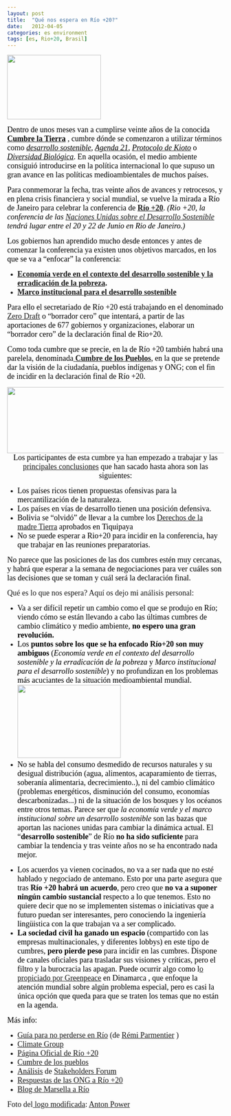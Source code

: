 ```yaml
---
layout: post
title:  "Qué nos espera en Río +20?"
date:   2012-04-05
categories: es environment
tags: [es, Rio+20, Brasil]
---
```

<p><span style="font-family: Ubuntu;"><span style="font-size: large;"><a href="http://www.uncsd2012.org/rio20/index.html"><img class="alignleft" src="http://hipermedula.org/wp-content/uploads/2012/03/rio+20_2012_conferencia_un_sustentabilidad.jpg" alt="" width="218" height="150" /></a></span></span></p>
<p><span style="color: #000000;"><span style="font-family: Ubuntu;"><span style="font-size: large;">Dentro de unos meses van a cumplirse veinte años de la conocida</span></span></span><strong><a href="http://es.wikipedia.org/wiki/Cumbre_de_la_Tierra_de_Río_de_Janeiro" target="_blank" rel="noopener"><span style="color: #000000;"><span style="font-family: Ubuntu;"><span style="font-size: large;"> Cumbre la Tierra</span></span></span></a></strong><span style="color: #000000;"><span style="font-family: Ubuntu;"><span style="font-size: large;"> , cumbre dónde se comenzaron a utilizar términos como </span></span></span><em><a href="http://es.wikipedia.org/wiki/Desarrollo_sostenible"><span style="color: #000000;"><span style="font-family: Ubuntu;"><span style="font-size: large;">desarrollo sostenible</span></span></span></a></em><span style="color: #000000;"><span style="font-family: Ubuntu;"><span style="font-size: large;"><em>, </em></span></span></span><em><a href="http://es.wikipedia.org/wiki/Programa_21"><span style="color: #000000;"><span style="font-family: Ubuntu;"><span style="font-size: large;">Agenda 21</span></span></span></a></em><span style="color: #000000;"><span style="font-family: Ubuntu;"><span style="font-size: large;"><em>, </em></span></span></span><em><a href="http://es.wikipedia.org/wiki/Protocolo_de_Kioto_sobre_el_cambio_climático"><span style="color: #000000;"><span style="font-family: Ubuntu;"><span style="font-size: large;">Protocolo de Kioto</span></span></span></a></em><span style="color: #000000;"><span style="font-family: Ubuntu;"><span style="font-size: large;"> o </span></span></span><em><a href="http://es.wikipedia.org/wiki/Biodiversidad"><span style="color: #000000;"><span style="font-family: Ubuntu;"><span style="font-size: large;">Diversidad Biológica</span></span></span></a></em><span style="color: #000000;"><span style="font-family: Ubuntu;"><span style="font-size: large;">. En aquella ocasión, el medio ambiente consiguió introducirse en la política internacional lo que supuso un gran avance en las políticas medioambientales de muchos países.</span></span></span></p>
<p><span style="color: #000000;"><span style="font-family: Ubuntu;"><span style="font-size: large;">Para conmemorar la fecha, tras veinte años de avances y retrocesos, y en plena crisis financiera y social mundial, se vuelve la mirada a Río de Janeiro para celebrar la conferencia de</span></span></span><strong><span style="color: #000000;"><span style="font-family: Ubuntu;"><span style="font-size: large;"> <a href="http://www.uncsd2012.org/rio20/index.html" target="_blank" rel="noopener">Río +20</a></span></span></span></strong><span style="color: #000000;"><span style="font-family: Ubuntu;"><span style="font-size: large;">. </span></span></span><em><span style="color: #000000;"><span style="font-family: Ubuntu;"><span style="font-size: large;">(Rio +20, la conferencia de las <a href="http://www.un.org/es/development/progareas/dsd.shtml," target="_blank" rel="noopener">Naciones Unidas sobre el Desarrollo Sostenible</a>  tendrá lugar entre el 20 y 22 de Junio en Rio de Janeiro.)</span></span></span></em></p>
<p><span style="font-size: large; font-family: Ubuntu;"><span style="color: #000000;">Los gobiernos han aprendido mucho desde entonces y antes de comenzar la conferencia ya existen unos objetivos marcados, en los que se va a “enfocar” la conferencia:</span></span></p>
<ul>
<li><strong><span style="color: #000000;"><span style="font-family: Ubuntu;"><span style="font-size: large;"><a title="Economía Verde" href="http://www.uncsd2012.org/rio20/index.php?menu=62" target="_blank" rel="noopener">Economía verde en el contexto del desarrollo sostenible y la erradicación de la pobreza</a>.</span></span></span></strong></li>
<li><strong><span style="color: #000000;"><span style="font-family: Ubuntu;"><span style="font-size: large;"><a title="Marco" href="http://www.uncsd2012.org/rio20/index.php?menu=63" target="_blank" rel="noopener">Marco institucional para el desarrollo sostenible</a> </span></span></span></strong></li>
</ul>
<p><span style="color: #000000;"><span style="font-family: Ubuntu;"><span style="font-size: large;">Para ello el secretariado de Río +20 está trabajando en el denominado <a title="Zero Draft" href="http://www.uncsd2012.org/rio20/futurewewant.html" target="_blank" rel="noopener">Zero Draft</a> o “borrador cero” que intentará, a partir de las aportaciones de 677 gobiernos y organizaciones, elaborar un “borrador cero” de la declaración final de Rio+20.</span></span></span></p>
<p><span style="color: #000000;"><span style="font-family: Ubuntu;"><span style="font-size: large;">Como toda cumbre que se precie, en la de Río +20 también habrá una parelela, denominada<a title="Cumbre de los Pueblos" href="http://cupuladospovos.org.br/es/" target="_blank" rel="noopener"> <strong>Cumbre de los Pueblos</strong></a>, en la que se pretende dar la visión de la ciudadanía, pueblos indígenas y ONG; con el fin de incidir en la declaración final de Río +20.</span></span></span></p>
<p style="text-align: center;"><span style="color: #000000;"><span style="font-family: Ubuntu;"><span style="font-size: large;"><a href="http://cupuladospovos.org.br/es/"><img class="aligncenter" src="http://www.mst.org.br/sites/default/files/cupula%20dos%20povos1.jpg?1326464893" alt="" width="576" height="154" /></a>Los participantes de esta cumbre ya han empezado a trabajar y las </span><a style="font-size: large; font-family: Ubuntu;" title="Conclusiones de los pueblos" href="http://rio20.net/documentos/que-pasa-en-la-negociacion-para-rio20" target="_blank" rel="noopener">principales conclusiones</a><span style="font-size: large; font-family: Ubuntu;">  que han sacado hasta ahora son las siguientes:</span></span></span></p>
<ul>
<li><span style="color: #000000;"><span style="font-family: Ubuntu;"><span style="font-size: large;">Los países ricos tienen propuestas ofensivas para la mercantilización de la naturaleza.</span></span></span></li>
<li><span style="color: #000000;"><span style="font-family: Ubuntu;"><span style="font-size: large;">Los países en vías de desarrollo tienen una posición defensiva.</span></span></span></li>
<li><span style="color: #000000;"><span style="font-family: Ubuntu;"><span style="font-size: large;">Bolivia se “olvidó” de llevar a la cumbre los <a title="Tiquipaya" href="http://derechosmadretierra.org/2010/04/26/conferencia-mundial-de-los-pueblos-sobre-el-cambio-climatico-y-los-derechos-de-la-madre-tierra-2/" target="_blank" rel="noopener">Derechos de la madre Tierra</a> aprobados en Tiquipaya </span></span></span></li>
<li><span style="color: #000000;"><span style="font-family: Ubuntu;"><span style="font-size: large;">No se puede esperar a Rio+20 para incidir en la conferencia, hay que trabajar en las reuniones preparatorias. </span></span></span></li>
</ul>
<p><span style="color: #000000;"><span style="font-family: Ubuntu;"><span style="font-size: large;">No parece que las posiciones de las dos cumbres estén muy cercanas, y habrá que esperar a la semana de negociaciones para ver cuáles son las decisiones que se toman y cuál será la declaración final.</span></span></span></p>
<p><span style="font-family: Ubuntu; font-size: large;">Qué es lo que nos espera? Aquí os dejo mi análisis personal:</span></p>
<ul>
<li><span style="color: #000000;"><span style="font-family: Ubuntu;"><span style="font-size: large;">Va a ser difícil repetir un cambio como el que se produjo en Río; viendo cómo se están llevando a cabo las últimas cumbres de cambio climático y medio ambiente, <strong>no espero una gran revolución.</strong></span></span></span></li>
<li><span style="color: #000000;"><span style="font-family: Ubuntu;"><span style="font-size: large;">Los <strong>puntos sobre los que se ha enfocado Río+20 son muy ambiguos</strong> (</span></span></span><em><span style="color: #000000;"><span style="font-family: Ubuntu;"><span style="font-size: large;">Economía verde en el contexto del desarrollo sostenible y la erradicación de la pobreza</span></span></span></em><span style="color: #000000;"><span style="font-family: Ubuntu;"><span style="font-size: large;"> y </span></span></span><em><span style="color: #000000;"><span style="font-family: Ubuntu;"><span style="font-size: large;">Marco institucional para el desarrollo sostenible</span></span></span></em><span style="color: #000000;"><span style="font-family: Ubuntu;"><span style="font-size: large;">) y no profundizan en los problemas más acuciantes de la situación medioambiental mundial. <img class="aligncenter" src="http://farm8.staticflickr.com/7070/6828310552_8fc2cf5939.jpg" alt="" width="240" height="170" /></span></span></span></li>
<li><span style="color: #000000;"><span style="font-family: Ubuntu;"><span style="font-size: large;">No se habla del consumo desmedido de recursos naturales y su desigual distribución (agua, alimentos, acaparamiento de tierras, soberanía alimentaria, decrecimiento..), ni del cambio climático (problemas energéticos, disminución del consumo, economías descarbonizadas...) ni de la situación de los bosques y los océanos entre otros temas. Parece ser que<em> la economía verde y el marco institucional sobre un desarrollo sostenible</em> son las bazas que aportan las naciones unidas para cambiar la dinámica actual. El “<strong>desarrollo sostenible</strong>” de Río <strong>no ha sido suficiente</strong> para cambiar la tendencia y tras veinte años no se ha encontrado nada mejor.</span></span></span></li>
</ul>
<ul>
<li><span style="color: #000000;"><span style="font-family: Ubuntu;"><span style="font-size: large;">Los acuerdos ya vienen cocinados, no va a ser nada que no esté hablado y negociado de antemano. Esto por una parte asegura que tras <strong>Río +20 habrá un acuerdo</strong>, pero creo que <strong>no va a suponer ningún cambio sustancial</strong> respecto a lo que tenemos. Esto no quiere decir que no se implementen sistemas o iniciativas que a futuro puedan ser interesantes, pero conociendo la ingeniería lingüistica con la que trabajan va a ser complicado.</span></span></span></li>
<li><span style="color: #000000;"><span style="font-family: Ubuntu;"><span style="font-size: large;"><strong>La sociedad civil ha ganado un espacio</strong> (compartido con las empresas multinacionales, y diferentes lobbys) en este tipo de cumbres, <strong>pero pierde peso</strong> para incidir en las cumbres. Dispone de canales oficiales para trasladar sus visiones y críticas, pero el filtro y la burocracia las apagan. Puede ocurrir algo como l<a title="Juantxo" href="http://www.youtube.com/watch?v=FVddj0ens7g&amp;feature=related" target="_blank" rel="noopener">o propiciado por Greenpeace</a> en Dinamarca , que enfoque la atención mundial sobre algún problema especial, pero es casi la única opción que queda para que se traten los temas que no están en la agenda.</span></span></span></li>
</ul>
<p><span style="color: #000000;"><span style="font-family: Ubuntu;"><span style="font-size: large;">Más info:</span></span></span></p>
<ul>
<li><a style="font-size: large; font-family: Ubuntu;" href="http://www.efeverde.com/contenidos/blogueros/la-blogosfera-de-efeverde/de-vuelta-a-rio/guia-para-no-perderse-en-rio-20-parte-vi-por-remi-parmentier" target="_blank" rel="noopener">Guía para no perderse en Río</a><span style="font-size: large; font-family: Ubuntu;"> (de </span><a style="font-size: large; font-family: Ubuntu;" href="http://www.vardagroup.org/about-us-remi-parmentier" target="_blank" rel="noopener">Rémi Parmentier</a><span style="font-size: large; font-family: Ubuntu;"> ) </span></li>
<li><a style="font-size: large; font-family: Ubuntu;" href="http://www.theclimategroup.org/">Climate Group</a></li>
<li><span style="font-size: large; font-family: Ubuntu;"><a title="Río +20" href="http://www.uncsd2012.org/rio20/index.html" target="_blank" rel="noopener">Página Oficial de Río +20</a></span></li>
<li><span style="font-size: large; font-family: Ubuntu;"><a title="Cumbre de los pueblos" href="http://rio20.net/" target="_blank" rel="noopener">Cumbre de los pueblos</a></span></li>
<li><span style="font-size: large; font-family: Ubuntu;"><a title="Análisis" href="http://www.earthsummit2012.org/stakeholder-forum-publications/rio-zero-draft-submission-analysis" target="_blank" rel="noopener">Análisis</a> de <a title="Stakeholders" href="http://www.earthsummit2012.org/" target="_blank" rel="noopener">Stakeholders Forum</a></span></li>
<li><a title="Respuestas ONG" href="http://www.uncsd2012.org/rio20/index.php?page=view&amp;nr=754&amp;type=230&amp;menu=39" target="_blank" rel="noopener"><span style="font-size: large; font-family: Ubuntu;">Respuestas de las ONG a Río +20</span></a></li>
<li><span style="font-size: large; font-family: Ubuntu;"><a title="Marsella a Río" href="http://h20marsellario.wordpress.com/" target="_blank" rel="noopener">Blog de Marsella a Río</a> </span></li>
</ul>
<div> </div>
<div> </div>
<div><span style="font-family: Ubuntu; font-size: large;">Foto del<a title="Foto" href="http://www.flickr.com/photos/antonpower/6828310552/sizes/m/in/photostream/" target="_blank" rel="noopener"> logo modificada</a>: <a title="Anton Power" href="http://www.flickr.com/photos/antonpower/" target="_blank" rel="noopener">Anton Power</a></span></div>